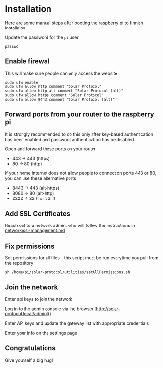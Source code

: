 # Installation

Here are some manual steps after booting the raspberry pi to finnish installaion

Update the password for the `pi` user

    passwd

## Enable firewal

This will make sure people can only access the website

    sudo ufw enable
    sudo ufw allow http comment "Solar Protocol"
    sudo ufw allow http-alt comment "Solar Protocol (alt)"
    sudo ufw allow https comment "Solar Protocol"
    sudo ufw allow 8443 comment "Solar Protocol (alt)"

## Forward ports from your router to the raspberry pi

It is strongly recommended to do this only after key-based authentication has been enabled and password authentication has be disabled.

Open and forward these ports on your router

* 443 -> 443 (https)
* 80 -> 80 (http)

If your home internet does not allow people to connect on ports 443 or 80, you can use these alternative ports

* 8443 -> 443 (alt-https)
* 8080 -> 80 (alt-http)
* 2222 -> 22 (For SSH)

## Add SSL Certificates

Reach out to a network admin, who will follow the instructions in [network/ssl-management.md]()

## Fix permissions

Set permissions for all files - this script must be run everytime you pull from the repository

    sh /home/pi/solar-protocol/utilities/setAllPermissions.sh

## Join the network

Enter api keys to join the network 

Log in to the admin console via the browser [http://solar-protocol.local/admin]()

Enter API keys and update the gateway list with appropriate credentials

Enter your info on the settings page

## Congratulations

Give yourself a big hug!
